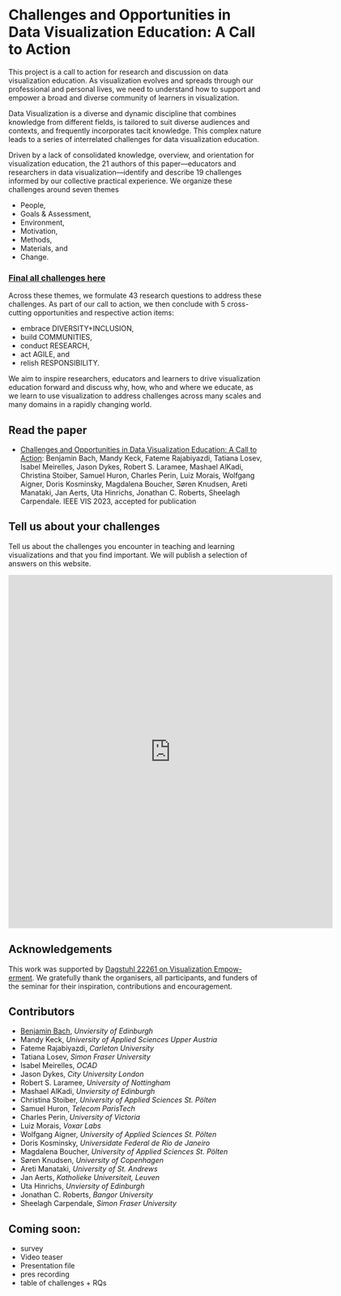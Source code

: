 # Challenges and Opportunities in Data Visualization Education: A Call to Action

This project is a call to action for research and discussion on data visualization education. As visualization evolves and
spreads through our professional and personal lives, we need to understand how to support and empower a broad and diverse
community of learners in visualization. 

Data Visualization is a diverse and dynamic discipline that combines knowledge from different fields, is tailored to suit diverse audiences and contexts, and frequently incorporates tacit knowledge. This complex nature leads to a series of interrelated challenges for data visualization education. 

Driven by a lack of consolidated knowledge, overview, and orientation for visualization education, the 21 authors of this paper—educators and researchers in data visualization—identify and
describe 19 challenges informed by our collective practical experience. We organize these challenges around seven themes 

* People,
* Goals & Assessment, 
* Environment, 
* Motivation, 
* Methods, 
* Materials, and 
* Change.

### [Final all challenges here](challenges.md)

Across these themes, we formulate 43 research
questions to address these challenges. As part of our call to action, we then conclude with 5 cross-cutting opportunities and respective
action items: 
* embrace DIVERSITY+INCLUSION, 
* build COMMUNITIES, 
* conduct RESEARCH, 
* act AGILE, and 
* relish RESPONSIBILITY. 

We aim to inspire researchers, educators and learners to drive visualization education forward and discuss why, how, who and where we
educate, as we learn to use visualization to address challenges across many scales and many domains in a rapidly changing world.


## Read the paper

* [Challenges and Opportunities in Data Visualization Education: A Call to Action](https://arxiv.org/pdf/2205.00757.pdf): Benjamin Bach, Mandy Keck, Fateme Rajabiyazdi, Tatiana Losev, Isabel Meirelles, Jason Dykes, Robert S. Laramee, Mashael AlKadi, Christina Stoiber, Samuel Huron, Charles Perin, Luiz Morais, Wolfgang Aigner, Doris Kosminsky, Magdalena Boucher, Søren Knudsen, Areti Manataki, Jan Aerts, Uta Hinrichs, Jonathan C. Roberts, Sheelagh Carpendale. IEEE VIS 2023, accepted for publication

## Tell us about your challenges

Tell us about the challenges you encounter in teaching and learning visualizations and that you find important. We will publish a selection of answers on this website.

<iframe src="https://docs.google.com/forms/d/e/1FAIpQLSe6h7HWnVaRQ36lYKRlMlnQRzDXDVTTvKTPRbj2p95Ou9vPMA/viewform?embedded=true" width="640" height="697" frameborder="0" marginheight="0" marginwidth="0">Loading…</iframe>


## Acknowledgements 

This work was supported by [Dagstuhl 22261 on Visualization Empow-
erment](https://www.dagstuhl.de/seminars/seminar-calendar/seminar-details/22261). We gratefully thank the organisers, all participants, and funders
of the seminar for their inspiration, contributions and encouragement.
 

## Contributors

* [Benjamin Bach](mailto:bbach@ed.ac.uk), _Unviersity of Edinburgh_
* Mandy Keck, _University of Applied Sciences Upper Austria_
* Fateme Rajabiyazdi, _Carleton University_
* Tatiana Losev, _Simon Fraser University_
* Isabel Meirelles, _OCAD_ 
* Jason Dykes, _City University London_
* Robert S. Laramee, _University of Nottingham_
* Mashael AlKadi, _Unviersity of Edinburgh_
* Christina Stoiber, _University of Applied Sciences St. Pölten_ 
* Samuel Huron, _Telecom ParisTech_
* Charles Perin, _University of Victoria_
* Luiz Morais, _Voxar Labs_
* Wolfgang Aigner, _University of Applied Sciences St. Pölten_
* Doris Kosminsky, _Universidate Federal de Rio de Janeiro_
* Magdalena Boucher, _University of Applied Sciences St. Pölten_
* Søren Knudsen, _University of Copenhagen_
* Areti Manataki, _University of St. Andrews_
* Jan Aerts, _Katholieke Universiteit, Leuven_
* Uta Hinrichs, _Unviersity of Edinburgh_
* Jonathan C. Roberts, _Bangor University_
* Sheelagh Carpendale, _Simon Fraser University_

## Coming soon: 

* survey
* Video teaser
* Presentation file
* pres recording
* table of challenges + RQs
